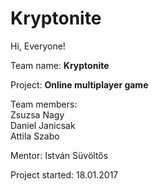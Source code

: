 # Kryptonite

Hi, Everyone!

Team name: <b>Kryptonite</b>

Project: 
<b>Online multiplayer game</b>

Team members:<br>
Zsuzsa Nagy<br>
Daniel Janicsak<br>
Attila Szabo<br>

Mentor: István Süvöltős

Project started: 18.01.2017 

